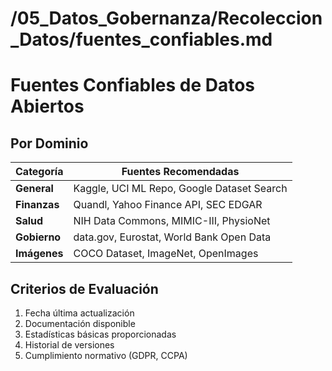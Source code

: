 # /05_Datos_Gobernanza/Recoleccion_Datos/fuentes_confiables.md
# Fuentes Confiables de Datos Abiertos

## Por Dominio
| Categoría | Fuentes Recomendadas |
|-----------|----------------------|
| **General** | Kaggle, UCI ML Repo, Google Dataset Search |
| **Finanzas** | Quandl, Yahoo Finance API, SEC EDGAR |
| **Salud** | NIH Data Commons, MIMIC-III, PhysioNet |
| **Gobierno** | data.gov, Eurostat, World Bank Open Data |
| **Imágenes** | COCO Dataset, ImageNet, OpenImages |

## Criterios de Evaluación
1. Fecha última actualización
2. Documentación disponible
3. Estadísticas básicas proporcionadas
4. Historial de versiones
5. Cumplimiento normativo (GDPR, CCPA)